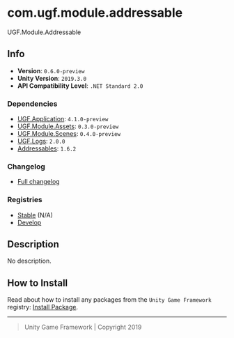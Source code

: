 # com.ugf.module.addressable

UGF.Module.Addressable

## Info

- **Version**: `0.6.0-preview`
- **Unity Version**: `2019.3.0`
- **API Compatibility Level**: `.NET Standard 2.0`

### Dependencies

- [UGF.Application](https://github.com/unity-game-framework/ugf-application): `4.1.0-preview`
- [UGF.Module.Assets](https://github.com/unity-game-framework/ugf-module-assets): `0.3.0-preview`
- [UGF.Module.Scenes](https://github.com/unity-game-framework/ugf-module-scenes): `0.4.0-preview`
- [UGF.Logs](https://github.com/unity-game-framework/ugf-logs): `2.0.0`
- [Addressables](https://bintray.com/unity/unity/com.unity.addressables): `1.6.2`

### Changelog

- [Full changelog][1]

### Registries

- [Stable][2] (N/A)
- [Develop][3]

## Description

No description.

## How to Install

Read about how to install any packages from the `Unity Game Framework` registry: [Install Package][4].

---
> Unity Game Framework | Copyright 2019

[1]: changelog.md
[2]: https://bintray.com/unity-game-framework/stable/com.ugf.module.addressable
[3]: https://bintray.com/unity-game-framework/dev/com.ugf.module.addressable
[4]: https://github.com/unity-game-framework/ugf-documentation/wiki/Install-Package
